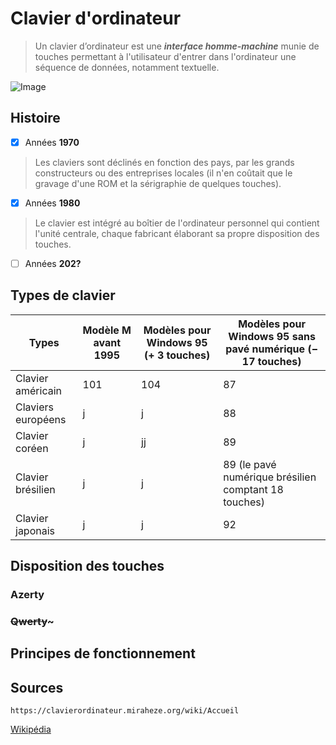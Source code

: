 # Clavier d'ordinateur

> Un clavier d’ordinateur est une **_interface homme-machine_** munie de touches permettant à l'utilisateur d'entrer dans l'ordinateur une séquence de données, notamment textuelle.

![Image](https://www.google.com/imgres?imgurl=https%3A%2F%2Fupload.wikimedia.org%2Fwikipedia%2Fcommons%2Fthumb%2F2%2F2c%2FClavier.jpeg%2F1200px-Clavier.jpeg&tbnid=F9rIhURYiogQjM&vet=12ahUKEwiuwM6xlN-BAxVgvicCHfxhDl8QMygAegQIARAw..i&imgrefurl=https%3A%2F%2Ffr.wikiversity.org%2Fwiki%2FFichier%3AClavier.jpeg&docid=2Cu8gzckwg-QgM&w=1200&h=449&q=clavier%20.jpeg&client=firefox-b-d&ved=2ahUKEwiuwM6xlN-BAxVgvicCHfxhDl8QMygAegQIARAw.jpg)

## Histoire

- [X] Années **1970**

> Les claviers sont déclinés en fonction des pays, par les grands constructeurs ou des entreprises locales (il n'en coûtait que le gravage d'une ROM et la sérigraphie de quelques touches).

- [X] Années **1980**

> Le clavier est intégré au boîtier de l'ordinateur personnel qui contient l'unité centrale, chaque fabricant élaborant sa propre disposition des touches. 

- [ ] Années **202?**

## Types de clavier

Types|Modèle M avant 1995|Modèles pour Windows 95 (+ 3 touches)|Modèles pour Windows 95 sans pavé numérique (− 17 touches)
|---|---|---|---|
| Clavier américain |101|104|87
| Claviers européens |j|j|88
| Clavier coréen    |j|jj|89
| Clavier brésilien |j|j|89 (le pavé numérique brésilien comptant 18 touches)
| Clavier japonais  |j|j|92




## Disposition des touches

### Azerty
### ~~Qwerty~~~

## Principes de fonctionnement

## Sources

``` 
https://clavierordinateur.miraheze.org/wiki/Accueil
```

[Wikipédia](https://fr.wikipedia.org/wiki/Clavier_d%27ordinateur)
